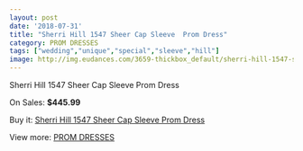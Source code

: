 ```yaml
---
layout: post
date: '2018-07-31'
title: "Sherri Hill 1547 Sheer Cap Sleeve  Prom Dress"
category: PROM DRESSES
tags: ["wedding","unique","special","sleeve","hill"]
image: http://img.eudances.com/3659-thickbox_default/sherri-hill-1547-sheer-cap-sleeve-prom-dress.jpg
---
```

Sherri Hill 1547 Sheer Cap Sleeve  Prom Dress

On Sales: **$445.99**
<a href="https://www.eudances.com/en/prom-dresses/1225-sherri-hill-1547-sheer-cap-sleeve-prom-dress.html"><amp-img layout="responsive" width="600" height="600" src="//img.eudances.com/3659-thickbox_default/sherri-hill-1547-sheer-cap-sleeve-prom-dress.jpg" alt="Sherri Hill 1547 Sheer Cap Sleeve  Prom Dress 0" /></a>
<a href="https://www.eudances.com/en/prom-dresses/1225-sherri-hill-1547-sheer-cap-sleeve-prom-dress.html"><amp-img layout="responsive" width="600" height="600" src="//img.eudances.com/3661-thickbox_default/sherri-hill-1547-sheer-cap-sleeve-prom-dress.jpg" alt="Sherri Hill 1547 Sheer Cap Sleeve  Prom Dress 1" /></a>
<a href="https://www.eudances.com/en/prom-dresses/1225-sherri-hill-1547-sheer-cap-sleeve-prom-dress.html"><amp-img layout="responsive" width="600" height="600" src="//img.eudances.com/3660-thickbox_default/sherri-hill-1547-sheer-cap-sleeve-prom-dress.jpg" alt="Sherri Hill 1547 Sheer Cap Sleeve  Prom Dress 2" /></a>

Buy it: [Sherri Hill 1547 Sheer Cap Sleeve  Prom Dress](https://www.eudances.com/en/prom-dresses/1225-sherri-hill-1547-sheer-cap-sleeve-prom-dress.html "Sherri Hill 1547 Sheer Cap Sleeve  Prom Dress")

View more: [PROM DRESSES](https://www.eudances.com/en/13-prom-dresses "PROM DRESSES")